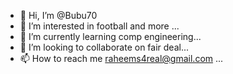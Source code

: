 - 👋 Hi, I’m @Bubu70
- 👀 I’m interested in football and more ...
- 🌱 I’m currently learning comp engineering...
- 💞️ I’m looking to collaborate on fair deal...
- 📫 How to reach me raheems4real@gmail.com ...

<!---
Bubu70/Bubu70 is a ✨ special nd reserved✨ repository because its `README.md` (this file) appears on your GitHub profile.
You can click the Preview link to take a look at your changes.
--->
